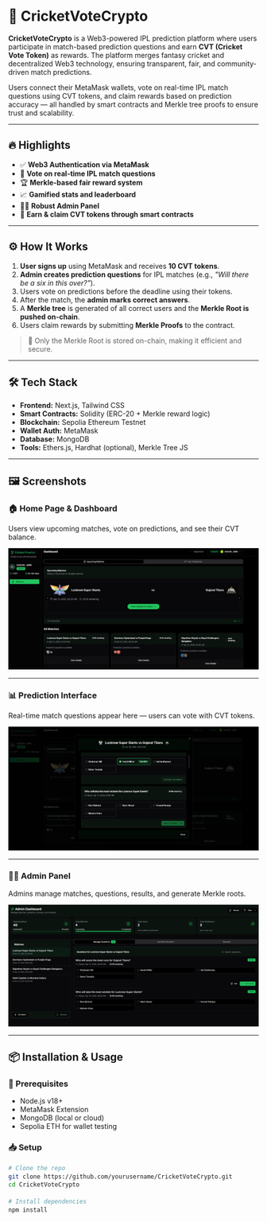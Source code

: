 # 🏏 CricketVoteCrypto

**CricketVoteCrypto** is a Web3-powered IPL prediction platform where users participate in match-based prediction questions and earn **CVT (Cricket Vote Token)** as rewards. The platform merges fantasy cricket and decentralized Web3 technology, ensuring transparent, fair, and community-driven match predictions.

Users connect their MetaMask wallets, vote on real-time IPL match questions using CVT tokens, and claim rewards based on prediction accuracy — all handled by smart contracts and Merkle tree proofs to ensure trust and scalability.

---

## 🔥 Highlights

- ✅ **Web3 Authentication via MetaMask**
- 🎯 **Vote on real-time IPL match questions**
- 🏆 **Merkle-based fair reward system**
- 📈 **Gamified stats and leaderboard**
- 🧑‍💼 **Robust Admin Panel**
- 💸 **Earn & claim CVT tokens through smart contracts**

---

## ⚙️ How It Works

1. **User signs up** using MetaMask and receives **10 CVT tokens**.
2. **Admin creates prediction questions** for IPL matches (e.g., *"Will there be a six in this over?"*).
3. Users vote on predictions before the deadline using their tokens.
4. After the match, the **admin marks correct answers**.
5. A **Merkle tree** is generated of all correct users and the **Merkle Root is pushed on-chain**.
6. Users claim rewards by submitting **Merkle Proofs** to the contract.

> 🔐 Only the Merkle Root is stored on-chain, making it efficient and secure.

---

## 🛠 Tech Stack

- **Frontend:** Next.js, Tailwind CSS
- **Smart Contracts:** Solidity (ERC-20 + Merkle reward logic)
- **Blockchain:** Sepolia Ethereum Testnet
- **Wallet Auth:** MetaMask
- **Database:** MongoDB
- **Tools:** Ethers.js, Hardhat (optional), Merkle Tree JS

---

## 🖼 Screenshots

### 🏠 Home Page & Dashboard  

Users view upcoming matches, vote on predictions, and see their CVT balance.

![Home Page](./public/home.png)

---

### 📊 Prediction Interface  

Real-time match questions appear here — users can vote with CVT tokens.

![Predictions](./public/predictions.png)

---

### 🧑‍💼 Admin Panel  

Admins manage matches, questions, results, and generate Merkle roots.

![Admin Panel](./public/admin.png)

---

## 📦 Installation & Usage

### 🔧 Prerequisites

- Node.js v18+
- MetaMask Extension
- MongoDB (local or cloud)
- Sepolia ETH for wallet testing

### 📥 Setup

```bash
# Clone the repo
git clone https://github.com/yourusername/CricketVoteCrypto.git
cd CricketVoteCrypto

# Install dependencies
npm install
